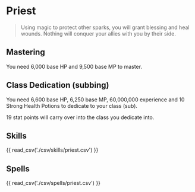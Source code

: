 # Priest

> Using magic to protect other sparks, you will grant blessing and heal wounds. Nothing will conquer your allies with you by their side.

## Mastering

You need 6,000 base HP and 9,500 base MP to master.

## Class Dedication (subbing)

You need 6,600 base HP, 6,250 base MP, 60,000,000 experience and 10 Strong Health Potions to dedicate to your class (sub).

19 stat points will carry over into the class you dedicate into.

## Skills

{{ read_csv('./csv/skills/priest.csv') }}

## Spells

{{ read_csv('./csv/spells/priest.csv') }}
